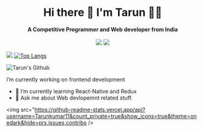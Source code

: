 


<h1 align="center">
  <b>Hi there 👋 I'm Tarun 👨‍💻</b><br>
</h1>

<p align="center">
  <b>A Competitive Programmer and Web developer from India</b>
  <br><br>
  <a href="https://www.linkedin.com/in/tarun-kumar-91614016b/"><img src="https://img.shields.io/badge/LinkedIn-0077B5?style=for-the-badge&logo=linkedin&logoColor=white"></a>  <a href= "mailto: Tarunmzn98@gmail.com"><img src="https://img.shields.io/badge/Gmail-D14836?style=for-the-badge&logo=gmail&logoColor=white"></a>
</p>


![](https://komarev.com/ghpvc/?username=Tarunkumar11&style=flat-square&label=Visits)
[![Top Langs](https://github-readme-stats.vercel.app/api/top-langs/?username=Tarunkumar11&layout=compact)](https://github.com/Tarunkumar11/github-readme-stats)


![Tarun's Github](<img src="https://github-readme-stats.vercel.app/api?username=Tarunkumar11&count_private=true&show_icons=true&theme=onedark&hide=prs,issues,contribs />)





I’m currently working on frontend development
- 🌱 I’m currently learning  React-Native and Redux
- 💬 Ask me about Web devlopemnt related  stuff.

<img src="https://github-readme-stats.vercel.app/api?username=Tarunkumar11&count_private=true&show_icons=true&theme=onedark&hide=prs,issues,contribs />
<!--
**Tarunkumar11/Tarunkumar11** is a ✨ _special_ ✨ repository because its `README.md` (this file) appears on your GitHub profile.

Here are some ideas to get you started:

- 🔭 I’m currently working on ...
- 🌱 I’m currently learning ...
- 👯 I’m looking to collaborate on ...
- 🤔 I’m looking for help with ...
- 💬 Ask me about ...
- 📫 How to reach me: ...
- 😄 Pronouns: ...
- ⚡ Fun fact: ...
-->

